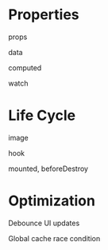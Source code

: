 # Properties

props

data

computed

watch



# Life Cycle

image 



hook

mounted, beforeDestroy

# 

# Optimization

Debounce UI updates



Global cache race condition







